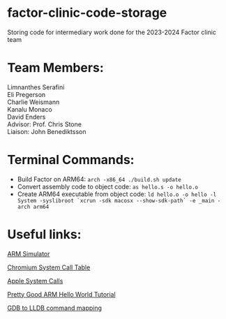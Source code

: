 # factor-clinic-code-storage

Storing code for intermediary work done for the 2023-2024 Factor clinic team

# Team Members:

Limnanthes Serafini\
Eli Pregerson\
Charlie Weismann\
Kanalu Monaco\
David Enders\
Advisor: Prof. Chris Stone\
Liaison: John Benediktsson

# Terminal Commands:

- Build Factor on ARM64: `arch -x86_64 ./build.sh update`
- Convert assembly code to object code: `as hello.s -o hello.o`
- Create ARM64 executable from object code: `` ld hello.o -o hello -l System -syslibroot `xcrun -sdk macosx --show-sdk-path` -e _main -arch arm64 ``

# Useful links:

[ARM Simulator](http://163.238.35.161/~zhangs/arm64simulator/)

[Chromium System Call Table](https://chromium.googlesource.com/chromiumos/docs/+/HEAD/constants/syscalls.md)

[Apple System Calls](https://opensource.apple.com/source/xnu/xnu-1504.3.12/bsd/kern/syscalls.master)

[Pretty Good ARM Hello World Tutorial](https://www.youtube.com/watch?v=d0OXp0zqIo0)

[GDB to LLDB command mapping](https://lldb.llvm.org/use/map.html)
